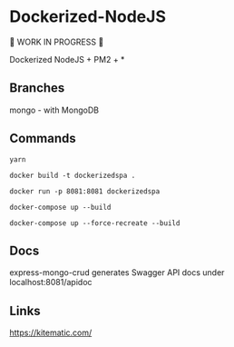 # Dockerized-NodeJS
:construction: WORK IN PROGRESS :construction:


Dockerized NodeJS + PM2 + *

## Branches

mongo - with MongoDB

## Commands

```
yarn

docker build -t dockerizedspa .

docker run -p 8081:8081 dockerizedspa

docker-compose up --build

docker-compose up --force-recreate --build
```

## Docs

express-mongo-crud generates Swagger API docs under
localhost:8081/apidoc

## Links

https://kitematic.com/
